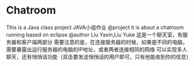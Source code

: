# Chatroom
This is a Java class project
 JAVA小组作业 @project it is about a chatroom running based on eclipse
@author Liu Yaxin,Liu Yuke
这是一个聊天室，有服务器和客户端两部分
需要注意的是，在连接服务器的时候，如果是不同的电脑，需要暴露出运行服务器的电脑的IP地址，或者两者连接相同的网络
可以实现多人聊天，还有悄悄话功能（双击要发送悄悄话的用户即可，只有他能收到你的信息）


